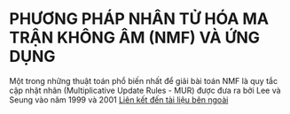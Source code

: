 # PHƯƠNG PHÁP NHÂN TỬ HÓA MA TRẬN KHÔNG ÂM (NMF) VÀ ỨNG DỤNG
Một trong những thuật toán phổ biến nhất để giải bài toán NMF là quy tắc cập nhật nhân (Multiplicative Update Rules - MUR) được đưa ra bởi Lee và Seung vào năm 1999 và 2001 [Liên kết đến tài liệu bên ngoài]([https://example.com](https://www.researchgate.net/publication/2538030_Algorithms_for_Non-negative_Matrix_Factorization))
